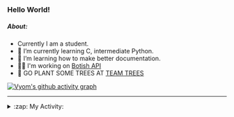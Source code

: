 ### Hello World!

##### About:
- Currently I am a student.
- 🌱 I’m currently learning C, intermediate Python.
- 🌱 I’m learning how to make better documentation.
- 👨‍💻 I'm working on [Botish API](https://github.com/Vyvy-vi/api)
- 🌱 GO PLANT SOME TREES AT [TEAM TREES](https://teamtrees.org/)

[![Vyom's github activity graph](https://activity-graph.herokuapp.com/graph?username=Vyvy-vi)](https://github.com/ashutosh00710/github-readme-activity-graph)

---
<details>
  <summary>:zap: My Activity:</summary>
  
<!--START_SECTION:waka-->
![Code Time](http://img.shields.io/badge/Code%20Time-756%20hrs%2054%20mins-blue)

**I'm a Night 🦉** 

```text
🌞 Morning    56 commits     ██░░░░░░░░░░░░░░░░░░░░░░░   8.27% 
🌆 Daytime    164 commits    ██████░░░░░░░░░░░░░░░░░░░   24.22% 
🌃 Evening    216 commits    ████████░░░░░░░░░░░░░░░░░   31.91% 
🌙 Night      241 commits    █████████░░░░░░░░░░░░░░░░   35.6%

```
📅 **I'm Most Productive on Sunday** 

```text
Monday       65 commits     ██░░░░░░░░░░░░░░░░░░░░░░░   9.6% 
Tuesday      125 commits    ████░░░░░░░░░░░░░░░░░░░░░   18.46% 
Wednesday    115 commits    ████░░░░░░░░░░░░░░░░░░░░░   16.99% 
Thursday     92 commits     ███░░░░░░░░░░░░░░░░░░░░░░   13.59% 
Friday       68 commits     ██░░░░░░░░░░░░░░░░░░░░░░░   10.04% 
Saturday     66 commits     ██░░░░░░░░░░░░░░░░░░░░░░░   9.75% 
Sunday       146 commits    █████░░░░░░░░░░░░░░░░░░░░   21.57%

```


📊 **This Week I Spent My Time On** 

```text
🔥 Editors: 
VS Code                  17 hrs 21 mins      ███████████████████████░░   94.87% 
Vim                      56 mins             █░░░░░░░░░░░░░░░░░░░░░░░░   5.13%

🐱‍💻 Projects: 
praise_backend_js        7 hrs 29 mins       ██████████░░░░░░░░░░░░░░░   40.94% 
api                      3 hrs 35 mins       █████░░░░░░░░░░░░░░░░░░░░   19.6% 
onboarding-bot           2 hrs 30 mins       ███░░░░░░░░░░░░░░░░░░░░░░   13.73% 
Praise-Bot-Discord       1 hr 39 mins        ██░░░░░░░░░░░░░░░░░░░░░░░   9.03% 
TEA-onboarding-bot       1 hr 33 mins        ██░░░░░░░░░░░░░░░░░░░░░░░   8.54%

```


 Last Updated on 27/04/2022 10:05:19 UTC
<!--END_SECTION:waka-->
</details>

